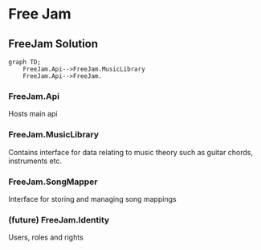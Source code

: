 # Free Jam


## FreeJam Solution
```mermaid
graph TD;
    FreeJam.Api-->FreeJam.MusicLibrary
    FreeJam.Api-->FreeJam.
```

### FreeJam.Api
Hosts main api

### FreeJam.MusicLibrary
Contains interface for data relating to music theory such as guitar chords, instruments etc.

### FreeJam.SongMapper
Interface for storing and managing song mappings

### (future) FreeJam.Identity
Users, roles and rights